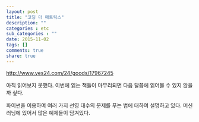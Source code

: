 ```yaml
---
layout: post
title: "코딩 더 매트릭스"
description: ""
categories : etc
sub_categories : ""
date: 2015-11-02
tags: []
comments: true
share: true
---
```


http://www.yes24.com/24/goods/17967245

아직 읽어보지 못했다. 이번에 읽는 책들이 마무리되면 다음 달쯤에 읽어볼 수 있지 않을까 싶다.

파이썬을 이용하여 여러 가지 선영 대수의 문제를 푸는 법에 대하여 설명하고 있다. 머신 러닝에 있어서 많은 예제들이 담겨있다.


